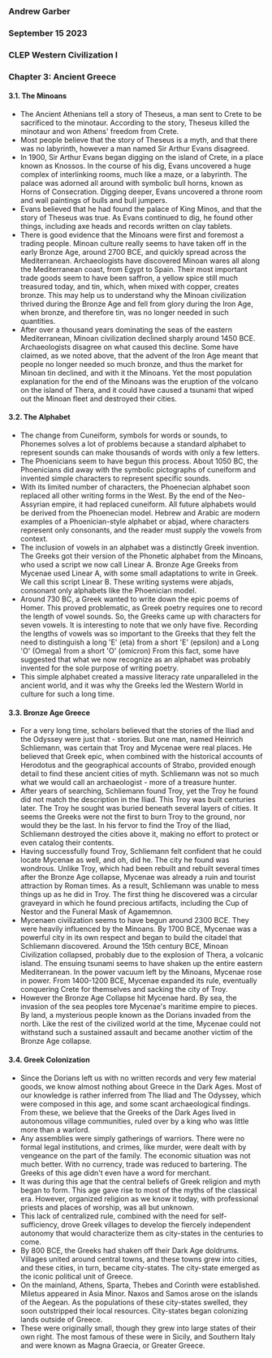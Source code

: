 ### Andrew Garber
### September 15 2023
### CLEP Western Civilization I
### Chapter 3: Ancient Greece

#### 3.1. The Minoans
 - The Ancient Athenians tell a story of Theseus, a man sent to Crete to be sacrificed to the minotaur. According to the story, Theseus killed the minotaur and won Athens' freedom from Crete.
 - Most people believe that the story of Theseus is a myth, and that there was no labyrinth, however a man named Sir Arthur Evans disagreed.
 - In 1900, Sir Arthur Evans began digging on the island of Crete, in a place known as Knossos. In the course of his dig, Evans uncovered a huge complex of interlinking rooms, much like a maze, or a labyrinth. The palace was adorned all around with symbolic bull horns, known as Horns of Consecration. Digging deeper, Evans uncovered a throne room and wall paintings of bulls and bull jumpers.
 - Evans believed that he had found the palace of King Minos, and that the story of Theseus was true. As Evans continued to dig, he found other things, including axe heads and records written on clay tablets. 
 - There is good evidence that the Minoans were first and foremost a trading people. Minoan culture really seems to have taken off in the early Bronze Age, around 2700 BCE, and quickly spread across the Mediterranean. Archaeologists have discovered Minoan wares all along the Mediterranean coast, from Egypt to Spain. Their most important trade goods seem to have been saffron, a yellow spice still much treasured today, and tin, which, when mixed with copper, creates bronze. This may help us to understand why the Minoan civilization thrived during the Bronze Age and fell from glory during the Iron Age, when bronze, and therefore tin, was no longer needed in such quantities.
 - After over a thousand years dominating the seas of the eastern Mediterranean, Minoan civilization declined sharply around 1450 BCE. Archaeologists disagree on what caused this decline. Some have claimed, as we noted above, that the advent of the Iron Age meant that people no longer needed so much bronze, and thus the market for Minoan tin declined, and with it the Minoans. Yet the most population explanation for the end of the Minoans was the eruption of the volcano on the island of Thera, and it could have caused a tsunami that wiped out the Minoan fleet and destroyed their cities.


#### 3.2. The Alphabet
 - The change from Cuneiform, symbols for words or sounds, to Phonemes solves a lot of problems because a standard alphabet to represent sounds can make thousands of words with only a few letters.
 - The Phoenicians seem to have begun this process. About 1050 BC, the Phoenicians did away with the symbolic pictographs of cuneiform and invented simple characters to represent specific sounds.
 - With its limited number of characters, the Phoenecian alphabet soon replaced all other writing forms in the West. By the end of the Neo-Assyrian empire, it had replaced cuneiform. All future alphabets would be derived from the Phoenecian model. Hebrew and Arabic are modern examples of a Phoenician-style alphabet or abjad, where characters represent only consonants, and the reader must supply the vowels from context.
 - The inclusion of vowels in an alphabet was a distinctly Greek invention. The Greeks got their version of the Phonetic alphabet from the Minoans, who used a script we now call Linear A. Bronze Age Greeks from Mycenae used Linear A, with some small adaptations to write in Greek. We call this script Linear B. These writing systems were abjads, consonant only alphabets like the Phoenician model.
 - Around 730 BC, a Greek wanted to write down the epic poems of Homer. This proved problematic, as Greek poetry requires one to record the length of vowel sounds. So, the Greeks came up with characters for seven vowels. It is interesting to note that we only have five. Recording the lengths of vowels was so important to the Greeks that they felt the need to distinguish a long 'E' (eta) from a short 'E' (epsilon) and a Long 'O' (Omega) from a short 'O' (omicron) From this fact, some have suggested that what we now recognize as an alphabet was probably invented for the sole purpose of writing poetry.
 - This simple alphabet created a massive literacy rate unparalleled in the ancient world, and it was why the Greeks led the Western World in culture for such a long time.

#### 3.3. Bronze Age Greece
 - For a very long time, scholars believed that the stories of the Iliad and the Odyssey were just that - stories. But one man, named Heinrich Schliemann, was certain that Troy and Mycenae were real places. He believed that Greek epic, when combined with the historical accounts of Herodotus and the geographical accounts of Strabo, provided enough detail to find these ancient cities of myth. Schliemann was not so much what we would call an archaeologist - more of a treasure hunter.
 - After years of searching, Schliemann found Troy, yet the Troy he found did not match the description in the Iliad. This Troy was built centuries later. The Troy he sought was buried beneath several layers of cities. It seems the Greeks were not the first to burn Troy to the ground, nor would they be the last. In his fervor to find the Troy of the Iliad, Schliemann destroyed the cities above it, making no effort to protect or even catalog their contents.
 - Having successfully found Troy, Schliemann felt confident that he could locate Mycenae as well, and oh, did he. The city he found was wondrous. Unlike Troy, which had been rebuilt and rebuilt several times after the Bronze Age collapse, Mycenae was already a ruin and tourist attraction by Roman times. As a result, Schliemann was unable to mess things up as he did in Troy. The first thing he discovered was a circular graveyard in which he found precious artifacts, including the Cup of Nestor and the Funeral Mask of Agamemnon.
 - Mycenaen civilization seems to have begun around 2300 BCE. They were heavily influenced by the Minoans. By 1700 BCE, Mycenae was a powerful city in its own respect and began to build the citadel that Schliemann discovered. Around the 15th century BCE, Minoan Civilization collapsed, probably due to the explosion of Thera, a volcanic island. The ensuing tsunami seems to have shaken up the entire eastern Mediterranean. In the power vacuum left by the Minoans, Mycenae rose in power. From 1400-1200 BCE, Mycenae expanded its rule, eventually conquering Crete for themselves and sacking the city of Troy. 
 - However the Bronze Age Collapse hit Mycenae hard. By sea, the invasion of the sea peoples tore Mycenae's maritime empire to pieces. By land, a mysterious people known as the Dorians invaded from the north. Like the rest of the civilized world at the time, Mycenae could not withstand such a sustained assault and became another victim of the Bronze Age collapse.

#### 3.4. Greek Colonization
 - Since the Dorians left us with no written records and very few material goods, we know almost nothing about Greece in the Dark Ages. Most of our knowledge is rather inferred from The Iliad and The Odyssey, which were composed in this age, and some scant archaeological findings. From these, we believe that the Greeks of the Dark Ages lived in autonomous village communities, ruled over by a king who was little more than a warlord.
 - Any assemblies were simply gatherings of warriors. There were no formal legal institutions, and crimes, like murder, were dealt with by vengeance on the part of the family. The economic situation was not much better. With no currency, trade was reduced to bartering. The Greeks of this age didn't even have a word for merchant.
 - It was during this age that the central beliefs of Greek religion and myth began to form. This age gave rise to most of the myths of the classical era. However, organized religion as we know it today, with professional priests and places of worship, was all but unknown.
 - This lack of centralized rule, combined with the need for self-sufficiency, drove Greek villages to develop the fiercely independent autonomy that would characterize them as city-states in the centuries to come.
 - By 800 BCE, the Greeks had shaken off their Dark Age doldrums. Villages united around central towns, and these towns grew into cities, and these cities, in turn, became city-states. The city-state emerged as the iconic political unit of Greece.
 - On the mainland, Athens, Sparta, Thebes and Corinth were established. Miletus appeared in Asia Minor. Naxos and Samos arose on the islands of the Aegean. As the populations of these city-states swelled, they soon outstripped their local resources. City-states began colonizing lands outside of Greece.
 - These were originally small, though they grew into large states of their own right. The most famous of these were in Sicily, and Southern Italy and were known as Magna Graecia, or Greater Greece.